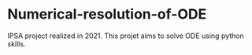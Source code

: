 # Numerical-resolution-of-ODE
IPSA project realized in 2021. This projet aims to solve ODE using python skills. 
